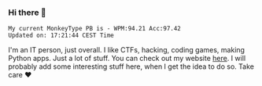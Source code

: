 ### Hi there 👋
<!-- PB START -->
```
My current MonkeyType PB is - WPM:94.21 Acc:97.42
Updated on: 17:21:44 CEST Time
```
<!-- PB END -->
I'm an IT person, just overall. I like CTFs, hacking, coding games, making Python apps. Just a lot of stuff.
You can check out my website [here](https://skill3472.github.io/).
I will probably add some interesting stuff here, when I get the idea to do so. Take care ❤️
